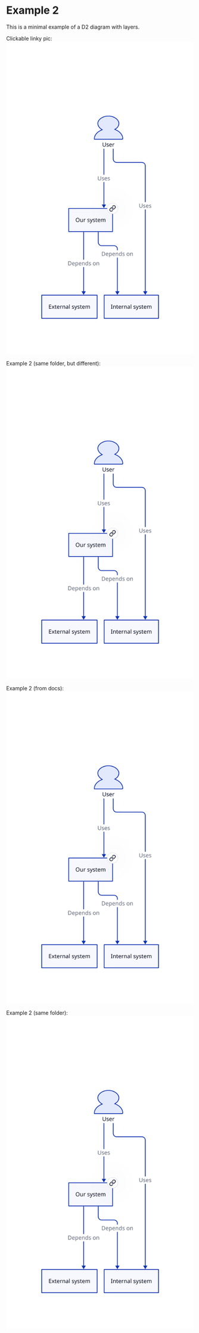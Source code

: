# Example 2

This is a minimal example of a D2 diagram with layers.

Clickable linky pic:
[![Overview Diagram](resources/overview/index.svg)](https://raw.githubusercontent.com/LarsV123/d2-examples/main/example2/resources/overview/index.svg)

Example 2 (same folder, but different):
[![Example diagram as clickable image](resources/overview/index.svg)](resources/overview/index.svg)

Example 2 (from docs):
[![Example diagram as clickable image](../docs/resources/example2/overview/index.svg)](../docs/resources/example2/overview/index.svg)

Example 2 (same folder):
[![Example diagram as clickable image](./resources/overview/index.svg)](./resources/overview/index.svg)
